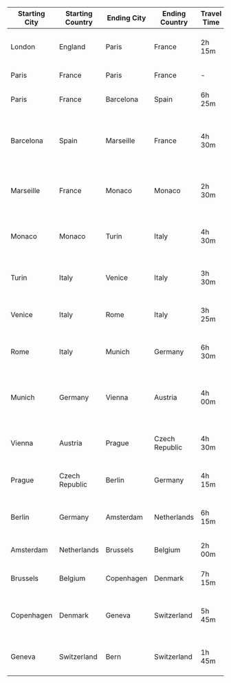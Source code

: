| Starting City     | Starting Country | Ending City       | Ending Country | Travel Time | Train Number | Travel Date   | Earliest Departure | Things to See                                      |
|-------------------|------------------|-------------------|----------------|-------------|--------------|---------------|--------------------|----------------------------------------------------|
| London            | England          | Paris             | France         | 2h 15m      | Eurostar 9001| Sep 30, 2025  | 07:01              | Eiffel Tower, Champs-Élysées, Notre-Dame Cathedral |
| Paris             | France           | Paris             | France         | -           | -            | Oct 1, 2025   | -                  | Musée Rodin, Louvre                                  |
| Paris             | France           | Barcelona         | Spain          | 6h 25m      | Renfe-SNCF 9740| Oct 2, 2025   | 06:38              | Sagrada Família, Park Güell, La Rambla             |
| Barcelona         | Spain            | Marseille         | France         | 4h 30m      | Renfe-SNCF 9732| Oct 3, 2025   | 08:00              | Old Port of Marseille, Notre-Dame de la Garde, Calanques National Park |
| Marseille         | France           | Monaco            | Monaco         | 2h 30m      | TER 17432    | Oct 3, 2025   | 13:28              | Monte Carlo Casino, Prince's Palace, Oceanographic Museum |
| Monaco            | Monaco           | Turin             | Italy          | 4h 30m      | Thello 140/EC 34713| Oct 4, 2025 | 08:00 | Shroud of Turin, Mole Antonelliana, Egyptian Museum |
| Turin             | Italy            | Venice            | Italy          | 3h 30m      | Trenitalia Frecciarossa 9416 | Oct 5, 2025 | 06:15 | St. Mark's Basilica, Grand Canal, Doge's Palace |
| Venice            | Italy            | Rome              | Italy          | 3h 25m      | Trenitalia Frecciarossa 1000 | Oct 6, 2025 | 06:00 | Colosseum, Vatican Museums, Pantheon |
| Rome              | Italy            | Munich            | Germany        | 6h 30m      | EuroCity 87  | Oct 7, 2025   | 07:05              | Marienplatz, Neuschwanstein Castle, **Oktoberfest** |
| Munich            | Germany          | Vienna            | Austria        | 4h 00m      | Railjet 62   | Oct 8, 2025   | 06:23              | Schönbrunn Palace, St. Stephen's Cathedral, Belvedere Palace |
| Vienna            | Austria          | Prague            | Czech Republic | 4h 30m      | EuroCity 280 | Oct 9, 2025   | 05:39              | Charles Bridge, Prague Castle, Old Town Square |
| Prague            | Czech Republic   | Berlin            | Germany        | 4h 15m      | EuroCity 174 | Oct 10, 2025  | 06:26              | Brandenburg Gate, Berlin Wall, Museum Island |
| Berlin            | Germany          | Amsterdam         | Netherlands    | 6h 15m      | Intercity Express 146 | Oct 11, 2025  | 07:00 | Anne Frank House, Van Gogh Museum, Rijksmuseum |
| Amsterdam         | Netherlands      | Brussels          | Belgium        | 2h 00m      | Thalys 9352  | Oct 12, 2025  | 06:15              | Grand Place, Atomium, Manneken Pis |
| Brussels          | Belgium          | Copenhagen        | Denmark        | 7h 15m      | EuroCity 30  | Oct 13, 2025  | 07:25              | Nyhavn, Tivoli Gardens, **The Little Mermaid** |
| Copenhagen        | Denmark          | Geneva            | Switzerland    | 5h 45m      | EuroCity 90  | Oct 14, 2025  | 06:17              | Jet d'Eau, St. Pierre Cathedral, **Large Hadron Collider** |
| Geneva            | Switzerland      | Bern              | Switzerland    | 1h 45m      | InterCity 730| Oct 15, 2025  | 06:33              | Zytglogge, Bern Minster, **Family Tree Exploration** |
